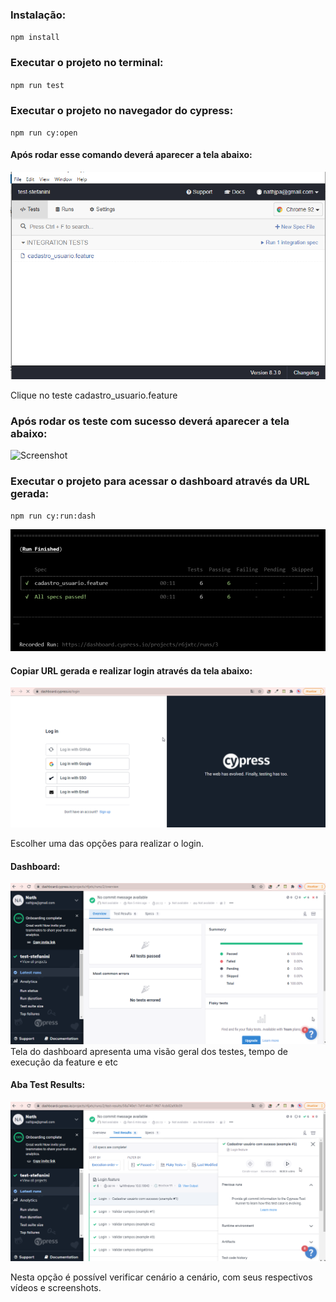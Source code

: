 ### Instalação:

`npm install`

### Executar o projeto no terminal:

`npm run test`

### Executar o projeto no navegador do cypress:

`npm run cy:open`
#### Após rodar esse comando deverá aparecer a tela abaixo:
![Screenshot](tela-inicial-cypress.png)

Clique no teste cadastro_usuario.feature

### Após rodar os teste com sucesso deverá aparecer a tela abaixo:
![Screenshot](tela-após-testes.png)

### Executar o projeto para acessar o dashboard através da URL gerada:
`npm run cy:run:dash`

![Screenshot](url-gerada.png)

#### Copiar URL gerada e realizar login através da tela abaixo:
![Screenshot](tela-login-para-acessar-dash.png)

Escolher uma das opções para realizar o login.

#### Dashboard:
![Screenshot](tela-dashboard-logada.png)
Tela do dashboard apresenta uma visão geral dos testes, tempo de execução da feature e etc

#### Aba Test Results:
![Screenshot](resultado-teste.png)

Nesta opção é possível verificar cenário a cenário, com seus respectivos vídeos e screenshots.

